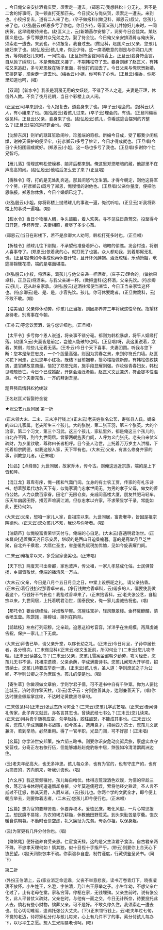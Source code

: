 <!-- { "loadSidebar": true } -->
。今日俺父亲安排酒肴庆贺，须索走一遭去。(郑恩云)我想韩松十分无礼，若不是二舍的好事呵，我一顿直打死那匹夫。今日叔父与俺庆贺，须索走一遭去。来到也。小校报复去，道有二人来了也。(卒子做报科)(做见科，郑恩云)叔父，您孩儿来了也。(赵弘殷云)郑恩多亏了你也。你且少待，等匡义孩儿并媳妇儿来时，一同庆贺。这早晚敢待来也。(赵匡义上，云)新婚燕尔安排了，洞房今日会佳宾。某赵匡义是也。多亏郑恩并众兄弟之力，娶了符金锭。今日俺父亲安排酒肴与俺庆贺，须索走一遭去。来到也，不须报复，我自过去。(做见科，赵匡义云)父亲，您孩儿媳妇来了也。(赵弘殷云)孩儿来，你且少待。这一席酒敬意的则是与你两口儿庆贺，等你媳妇儿来时，一同饮酒。(正旦扮符金锭同梅香上，正旦云)妾身符金锭，自从抛了绣球儿，本是俺赵匡义接了，不期韩松夺了去。妾身则嫁了赵匡义，有韩松又来追赶，多亏郑恩躲在轿子里面，将他打的回去了。今日父亲与俺庆贺新婚，安排筵宴，须索走一遭去也。(梅香云)小姐，你可称了心也。(正旦云)梅香，你那里知道也呵，(唱)

【双调】【新水令】我虽是洞房无用的女妖娆，不错了圣人之道，夫妻是正理，休信外人教。不负了夜月花朝，当日个彩楼上众人闹。

(正旦云)可早来到也，令人报复去，道妾身来了也。(卒子云)理会的。(报科云)大人，有小姐来了也。(赵弘殷云)着孩儿过来。(卒子云)理会的。有请。(正旦同梅香做见科，正旦云)父亲，妾身来了也。(赵弘殷云)孩儿，你看这筵会摆列的齐整么？(正旦云)端的是好筵会也。(唱)

【沈醉东风】则听的聒耳笙歌闹吵，珍羞端的奇标。新婚今日成，受了那我少闲焦燥，谢神天保护的便坚牢。(符彦卿云)多亏了妙计，今日才得成就也。(正旦唱)今日个夫妇团圆成就好。(郑恩云)小姐，这一场也多亏了我也。(正旦唱)多谢你个仁兄智巧。

【雁儿落】情理这韩松使燥暴、脑背后都来到。俺这里郑恩暗暗的藏，他那里不在声高高的闹。(赵弘殷云)他临后怎么去了来？(正旦唱)

【得胜令】呀，打的是无处乱奔逃，那其间怒气怎生消。才得今朝定，则他这将军个个劳。(符彦卿云)既亏了郑恩，俺慢慢的谢他也。(正旦唱)父亲你量度，便把他恩临报。郑恩你休焦，今日个婚姻已定了。

(赵弘殷云)小姐，你将彩楼上抛绣球儿的事说一遍，俺试听咱。(正旦云)听我将彩楼上的事说一遍咱。(唱)

【甜水令】当日个物穰人稠，争头鼓脑，着人欢笑。寻不见往日燕莺交。投至得今日开筵，传杯弄斝，夫妻相照，费尽了多少心苗。

(郑恩云)当日在彩楼下，若不是彦卿大人劝呵，韩松打死多时也。(正旦唱)

【折桂令】绣球儿往下刚抛，不承望他准备着奸心，暗暗的偷瞧。发会村浊，将别人喜事夺了。(郑恩云)依着我的心，就打死了也罢。众人都劝我，到着那厮无礼也。(正旦唱)俺如今事成也再休要计较，且开怀沉醉醄。酒泛琼瑶，乐动箫韶，玳筵排锦簇花攒，端的是堪画堪描。

(赵弘殷云)小校，将酒来，着孩儿与他父亲递一杯酒者。(庄子云)理会的。(做抬果卓科，正旦云)将酒来。与我父亲递一杯。(做把盏科)这杯酒，父亲先饮。(符彦卿云)孩儿，还从赵亲家承。(赵弘殷云)这酒往常便当某饮，今日正当亲家饮这杯也。(符彦卿云)是、是、是，小官先饮。孩儿，你可休要跪者。(正旦做跪科，云)不敢不敢。(唱)

【沽美酒】父亲你休动劳，你孩儿正当报，则因那养育三年将我这性命保。指望终身待老，别离事在今朝。

(王朴云)等您饮罢酒，说与您详细也。(正旦唱)

【太平令】多亏你个恩人说道，将亲事不错分毫。都则为韩松暴虐，将平人姻缘打落。(赵匡义云)夫妻皆是前定，岂他人能破的也呵。(正旦唱)呀，我这里说着，念着，笑倒，险些儿无着无落。(王朴云)今日个天下喜事，夫妻团圆。听我与您下断：您本是柴世忠良，一个个胆量高强。则因为赏春之景，来到你符氏门墙。赵匡义花下闲走，正见您年小红妆。既结下目前姻眷，搭彩楼招做新郎。有韩松依权挟势，遣官媒故意商量。恼犯了郑恩兄弟，施手段显耀刚强。诈妆做青春妇女，韩松见魂魄皆亡。今日个已成婚配，开筵会酒泛肴觞。赵匡义文武兼济，符金锭本性温良。今日个夫妻完备，一齐的拜谢吾皇。

题目强风情韩松抢绣球

正名赵匡义智娶符金锭
　

★张公艺九世同居
第一折

(正末领大末、二末、三未净行钱上)(正末云)老夫姓张名公艺，寿张县人氏。嫡亲的四口儿家属。老夫所生三个孩儿，大的张悦，第二张王羽，第三个张英。大的个治家，第二个习文，第三个习武。这三个孩儿，家私里外，都是俺这三个孩儿的。自北齐至隋，到今九世同居。曾蒙两朝旌表门闾，人呼为义门张氏。老夫自来仗义疏财，为乡里钦敬，尊称曰长者相呼。目今圣人治世，上托着万万岁主人洪福，下托着祖宗阴德，似我这般人家，天下罕有也。(大末云)父亲，有甚么修身齐家的事，训教您儿者。(正末唱)

【仙吕】【点绛唇】九世同居，故家乔木，传今古。则俺这远近宗族，端的是上下皆和睦。

【混江龙】尊卑有序，俺一团和气霭门闾。立身的有士农工贾，传家的有礼乐诗书。想着那累代功名天下有，似俺家满门忠孝世间无。为男的孝于父母，做女的善侍公姑。人力众数百家眷，田宅广无限仓庾。亲戚同高楼大厦，朋友共肥马轻车。乐天年幽居田野。播芳声喧满江湖。但存忠孝以齐家，不求荣显学干录。常能如此，更待何如。

(大末云)父亲，想咱一家儿人家，自祖宗以来，九世同居，富贵奢华，皆因是祖宗阴德也。(正末云)您众孩儿不知，我说与你听者。(唱)

【油葫芦】似俺般富贵荣华天付与，俺端的心自足。(大末云)喜遇明君治世。(正末昌)时遇着舜天尧日乐安居，堪叹的是西山日迫桑榆暮。喜的是高堂月旦芝兰聚，自北齐千乘君，大隋仁圣主，省差徭免赋税加优恤，见如今旋表耀门闾。

(二末云)俺祖辈以来，多受皇家褒奖也。(正末唱)

【天下乐】两度天书出帝都，家也波声，传父祖，一家儿孝慈成化俗。士民俱赞扬，乡闾皆敬伏，俺端的播清风一万古。

(大末云)父亲，今日是八月个五日月旦之日，中堂上设祭祀之礼，请父亲拈香。(正末云)着行钱抬过那香卓来者。(净行钱做抬香卓科，云)偌多的人，偏要使我做着这个，行钱好不气长也！我抬过香卓来了。(正末拈香科，云)老夫张公艺，自祖宗以来，九世同居，上托着明君治世，国泰民安，俺一家儿虔诚告祝也。(唱)

【那吒令】银台烧绛烛，祥烟散华屋。沉檀炷宝护，轻风飘翠缕。金杯奠醁醑，清香喷玉壶。陈馔馐，排樽俎，排列在阶除。

【鹊踏枝】左右行列昭穆，定亲疏，追思这祖考音容，洋洋乎在生规模。再拜虔诚告祝，保护一家儿上下无虞。

(大末云)拜告已毕，请父亲升堂，以序长幼之礼。(正末云)今日月旦，子孙中居长者，各分班次。(二末做见科)(正末云)张文玉近前，所习何业？(二末云)您儿攻书哩。(正末云)读甚么书？(二末云)父亲，您孩儿雪案萤窗朝夕勤劳，攻习经史，您孩儿无书不读。托祖宗遗德，父亲余荫，学成满腹诗书。您孩儿闻知大开学校，招贤纳士，您孩儿待要应举走一遭。(正末云)孩儿也，圣人道：学则庶民之子为公卿，不学则公卿之子为庶民也。孩儿的便是也。(唱)

【寄生草】你做须做文章伯，学则学君子儒，可不道书中自有千钟粟。你为人要比连城玉，济时须作擎天柱。(带云)孟子云：穷则独善其身，达则兼善天下。(唱)你达时腰金佩紫掌丝纶，不达时沦黄数黑寻章句。

(三末做见科)(正末云)张武杰所习何业？(三末云)您孩儿学武艺哩。(正末云)吾闻诗礼传家，此子弃文就武，亦各言其志也。曾读武经七书么？(三末云)您儿读来。(正末云)用兵贵乎随机应变，勿学赵括，胶柱鼓瑟，不能成其事也。(三末云)父亲，您孩儿学成满腹兵书战策，如今圣主，选用良才，招纳四方杰士，您孩儿文武兼济，若到举场，必然重用。得了一官半职，光显门闾，可不好那！(正末唱)

【幺篇】你学济世安邦策，按六韬三略书。则要你识安危动变驱兵旅，察虚实攻守安营戍，分奇正左右依行伍，但能够雄赳赳虎豹帐中居，煞强如冷清清鹦鹉洲边住。

(云)老夫年纪高大，也无多神思。孩儿每众多，也有为官的，也有守庄产的，也有为商贾的，齐向前来，听我训诲也。(唱)

【六幺序】我这里频嘱付，孩儿每自喑伏。休得恣荒淫酒色欢娱，为儒的早趁三余，笃志诗书休得闲遥遥惰却身躯。少年莫道儒冠误，索将他经史熟读。圣人言不贰过不迁怒，修其天爵，人爵从诸。(云)孩儿也。你两个学的文武全才，即今便上朝应举去，则要你着志者。(二末云)您孩儿即今便行也。(正末唱)

【幺篇】想为官的要辨贤愚，休要弄权术。爱恤民庶，教化风俗，一片心常思报主。想民瘼不易除，为农的竭力耕锄，休教他田野荒芜。到头来勤苦是亨衢。饱衣暖食供朝暮。不勤时仓禀空虚，礼义廉耻为先务。毋忝尔祖，以保身躯。

(云)为官更有几件分付你也。(唱)

【赚煞尾】便好道养育受亲恩。仁宦食天禄，这的是父生汝君子食汝。自古君亲两不殊，不忠孝天理何如！慎其独，似十目视十手指严乎。(带云)则要你上合天心下协民望，(唱)天网恢恢本不疏。你索温恭自虚，制竹谨度，行藏须鉴圣贤书。(同下)

第二折

(外扮王伯清上，云)家业消乏命运乖，父丧不举意悲哀。读书万卷青灯下，晓夜凄凄不放怀。小生姓王，名澄，字伯清，乃江右王原举之子。小生年幼，不想父亲亡化过了，止有老母在堂。家私穷薄，停柩在家，无钱埋殡。父亲生前时，说有张公艺，此人平昔仗义疏财。父亲在时，与他有一面之交。今日无计所奈，待要投托此人去，倘若有些小财物，殡葬父亲，可不是好。不敢久停久住，我须索走一遭去也。忧心切切难驱，遣谒托张公大丈夫。(下)(正末领行钱上，云)老夫年过七旬，不觉的老迈，待将家私分付与孩儿每来，心上有几件不了的事，索分付孩儿每办下，以尽平生之愿。想人生光阴易老也呵。(唱)

